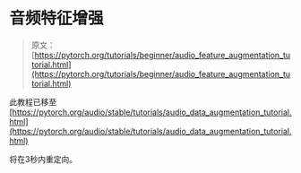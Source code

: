 # 音频特征增强

> 原文：[https://pytorch.org/tutorials/beginner/audio_feature_augmentation_tutorial.html](https://pytorch.org/tutorials/beginner/audio_feature_augmentation_tutorial.html)

此教程已移至[https://pytorch.org/audio/stable/tutorials/audio_data_augmentation_tutorial.html](https://pytorch.org/audio/stable/tutorials/audio_data_augmentation_tutorial.html)

将在3秒内重定向。
